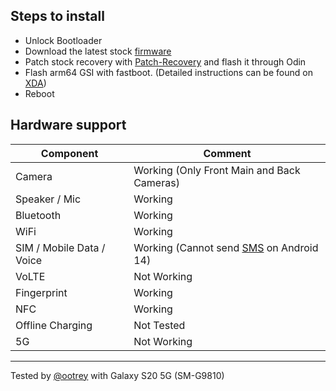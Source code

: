 ## Steps to install

* Unlock Bootloader
* Download the latest stock [firmware](https://samfw.com/)
* Patch stock recovery with [Patch-Recovery](https://github.com/Johx22/Patch-Recovery) and flash it through Odin
* Flash arm64 GSI with fastboot. (Detailed instructions can be found on [XDA](https://xdaforums.com/t/full-definitive-guide-installing-custom-roms-gsis-without-twrp-on-samsung-phones.4551963/))
* Reboot

## Hardware support

| Component                 |      Comment                                              |
|---------------------------|-----------------------------------------------------------|
| Camera                    | Working (Only Front Main and Back Cameras)                |
| Speaker / Mic             | Working                                                   |
| Bluetooth                 | Working                                                   |
| WiFi                      | Working                                                   |
| SIM / Mobile Data / Voice | Working (Cannot send [SMS](https://github.com/TrebleDroid/treble_experimentations/issues/62) on Android 14)                   |
| VoLTE                     | Not Working                                               |
| Fingerprint               | Working                                                   |
| NFC                       | Working                                                   |
| Offline Charging          | Not Tested                                                |
| 5G                        | Not Working                                               |
---

Tested by [@ootrey](https://github.com/ootrey) with Galaxy S20 5G (SM-G9810)